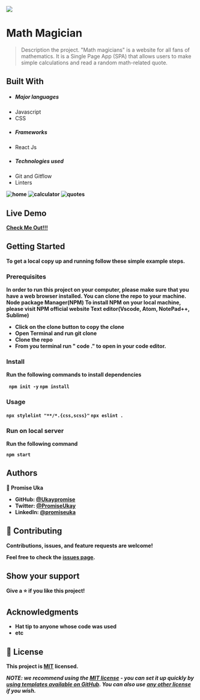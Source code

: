 ![](https://img.shields.io/badge/Microverse-blueviolet)

# Math Magician
> Description the project.
"Math magicians" is a website for all fans of mathematics. It is a Single Page App (SPA) that allows users to make simple calculations and read a random math-related quote.

## Built With
- ##### Major languages
- Javascript
- CSS
- ##### Frameworks
- React Js
- ##### Technologies used
- Git and Gitflow
- Linters


<b>


![home](https://user-images.githubusercontent.com/85847249/190492865-6b32f2d7-421e-42f6-96ad-7f255907e76b.png)
![calculator](https://user-images.githubusercontent.com/85847249/190492911-25b5defa-aca2-4fcc-9c95-a4d185f3fc5a.png)
![quotes](https://user-images.githubusercontent.com/85847249/190492940-6ac04fed-20b0-4887-9fa6-408b30a7c01f.png)



## Live Demo

[Check Me Out!!!](https://mathy-calculator.netlify.app/)


## Getting Started

To get a local copy up and running follow these simple example steps.

### Prerequisites
In order to run this project on your computer, please make sure that you have a web browser installed. You can clone the repo to your machine.
Node package Manager(NPM)
To install NPM on your local machine, please visit NPM official website
Text editor(Vscode, Atom, NotePad++, Sublime)

- Click on the clone button to copy the clone
- Open Terminal and run git clone <copied address>
- Clone the repo
- From you terminal run " code ." to open in your code editor.

### Install
Run the following commands to install dependencies

`
npm init -y`
`npm install
`
### Usage
`npx stylelint "**/*.{css,scss}"`
 `npx eslint .
`
### Run on local server
Run the following command 


`
npm start
`

## Authors
👤 **Promise Uka**
- GitHub: [@Ukaypromise](https://github.com/Ukaypromise/)
- Twitter: [@PromiseUkay](https://twitter.com/PromiseUkay)
- LinkedIn: [@promiseuka](https://www.linkedin.com/in/promiseuka)


## 🤝 Contributing

Contributions, issues, and feature requests are welcome!

Feel free to check the [issues page](https://github.com/Ukaypromise/Capstone2_FoodMD/issues).

## Show your support

Give a ⭐️ if you like this project!

## Acknowledgments

- Hat tip to anyone whose code was used
- etc

## 📝 License

This project is [MIT](./LICENSE) licensed.

_NOTE: we recommend using the [MIT license](https://choosealicense.com/licenses/mit/) - you can set it up quickly by [using templates available on GitHub](https://docs.github.com/en/communities/setting-up-your-project-for-healthy-contributions/adding-a-license-to-a-repository). You can also use [any other license](https://choosealicense.com/licenses/) if you wish._
